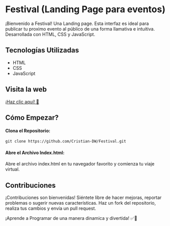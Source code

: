 # Festival (Landing Page para eventos)
¡Bienvenido a Festival! Una Landing page. Esta interfaz es ideal para publicar tu proximo evento al público de una forma llamativa e intuitiva. Desarrollada con HTML, CSS y JavaScript.

## Tecnologías Utilizadas

- HTML
- CSS
- JavaScript

## Visita la web  

[¡Haz clic aquí! &#128640; ](https://cristian-dw.github.io/Festival/)


## Cómo Empezar?
#### Clona el Repositorio:

`
git clone https://github.com/Cristian-DW/Festival.git 
`

#### Abre el Archivo Index.html:
Abre el archivo index.html en tu navegador favorito y comienza tu viaje virtual.

## Contribuciones
¡Contribuciones son bienvenidas! Siéntete libre de hacer mejoras, reportar problemas o sugerir nuevas características. Haz un fork del repositorio, realiza tus cambios y envía un pull request.

¡Aprende a Programar de una manera dinamica y divertida! ✅🚀
